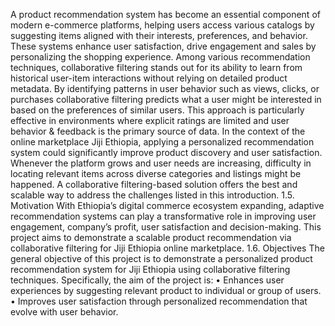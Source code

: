 A product recommendation system has become an essential component of modern e-commerce platforms, helping users access various catalogs by suggesting items aligned with their interests, preferences, and behavior. These systems enhance user satisfaction, drive engagement and sales by personalizing the shopping experience.
Among various recommendation techniques, collaborative filtering stands out for its ability to learn from historical user-item interactions without relying on detailed product metadata. By identifying patterns in user behavior such as views, clicks, or purchases collaborative filtering predicts what a user might be interested in based on the preferences of similar users. This approach is particularly effective in environments where explicit ratings are limited and user behavior & feedback is the primary source of data.
In the context of the online marketplace Jiji Ethiopia, applying a personalized recommendation system could significantly improve product discovery and user satisfaction. Whenever the platform grows and user needs are increasing, difficulty in locating relevant items across diverse categories and listings might be happened. A collaborative filtering-based solution offers the best and scalable way to address the challenges listed in this introduction.
1.5.	Motivation
With Ethiopia’s digital commerce ecosystem expanding, adaptive recommendation systems can play a transformative role in improving user engagement, company’s profit, user satisfaction and decision-making. This project aims to demonstrate a scalable product recommendation via collaborative filtering for Jiji Ethiopia online marketplace.
1.6.	Objectives
The general objective of this project is to demonstrate a personalized product recommendation system for Jiji Ethiopia using collaborative filtering techniques. Specifically, the aim of the project is:
•	Enhances user experiences by suggesting relevant product to individual or group of users.
•	Improves user satisfaction through personalized recommendation that evolve with user behavior.
